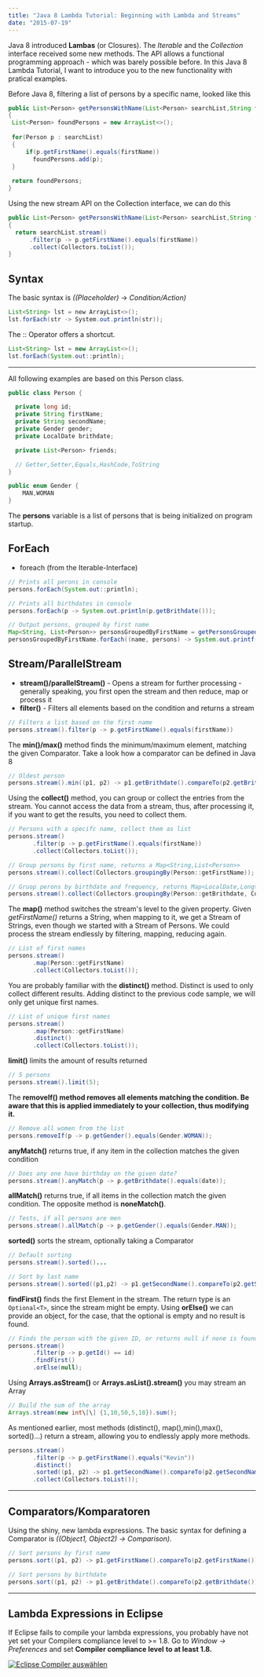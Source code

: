 ```yaml
---
title: "Java 8 Lambda Tutorial: Beginning with Lambda and Streams"
date: "2015-07-19"
---
```


Java 8 introduced **Lambas** (or Closures). The _Iterable_ and the _Collection_ interface received some new methods. The API allows a functional programming approach - which was barely possible before. In this Java 8 Lambda Tutorial, I want to introduce you to the new functionality with pratical examples.

Before Java 8, filtering a list of persons by a specific name, looked like this

```java
public List<Person> getPersonsWithName(List<Person> searchList,String firstName)
{
 List<Person> foundPersons = new ArrayList<>();
 
 for(Person p : searchList)
 {
     if(p.getFirstName().equals(firstName))
       foundPersons.add(p);
 }
 
 return foundPersons;
}
```

Using the new stream API on the Collection interface, we can do this

```java
public List<Person> getPersonsWithName(List<Person> searchList,String firstName)
{
  return searchList.stream()
      .filter(p -> p.getFirstName().equals(firstName))
      .collect(Collectors.toList());
}
```

## Syntax

The basic syntax is _((Placeholder)_ -> _Condition/Action)_

```java
List<String> lst = new ArrayList<>();
lst.forEach(str -> System.out.println(str));
```

The :: Operator offers a shortcut.

```java
List<String> lst = new ArrayList<>();
lst.forEach(System.out::println);
```

* * *

All following examples are based on this Person class.

```java
public class Person {

  private long id;
  private String firstName;
  private String secondName;
  private Gender gender;
  private LocalDate brithdate;

  private List<Person> friends;

  // Getter,Setter,Equals,HashCode,ToString
}

public enum Gender {
    MAN,WOMAN
}
```

The **persons** variable is a list of persons that is being initialized on program startup.

## ForEach

- foreach (from the Iterable-Interface)

```java
// Prints all perons in console
persons.forEach(System.out::println);

// Prints all birthdates in console
persons.forEach(p -> System.out.println(p.getBrithdate()));

// Output persons, grouped by first name
Map<String, List<Person>> personsGroupedByFirstName = getPersonsGroupedByFirstName();
personsGroupedByFirstName.forEach((name, persons) -> System.out.printf("Name: %s, Vorkomnisse: %d%n", name, persons.size()));
```

## Stream/ParallelStream

- **stream()/parallelStream()** - Opens a stream for further processing - generally speaking, you first open the stream and then reduce, map or process it
- **filter()** \- Filters all elements based on the condition and returns a stream

```java
// Filters a list based on the first name
persons.stream().filter(p -> p.getFirstName().equals(firstName))
```

The **min()/max()** method finds the minimum/maximum element, matching the given Comparator. Take a look how a comparator can be defined in Java 8

```java
// Oldest person
persons.stream().min((p1, p2) -> p1.getBrithdate().compareTo(p2.getBrithdate()))
```

Using the **collect()** method, you can group or collect the entries from the stream. You cannot access the data from a stream, thus, after processing it, if you want to get the results, you need to collect them.

```java
// Persons with a specifc name, collect them as list
persons.stream()
       .filter(p -> p.getFirstName().equals(firstName))
       .collect(Collectors.toList());

// Group persons by first name, returns a Map<String,List<Person>>
persons.stream().collect(Collectors.groupingBy(Person::getFirstName));

// Gruop perons by birthdate and frequency, returns Map<LocalDate,Long>
persons.stream().collect(Collectors.groupingBy(Person::getBrithdate, Collectors.counting()));
```

The **map()** method switches the stream's level to the given property. Given _getFirstName()_ returns a String, when mapping to it, we get a Stream of Strings, even though we started with a Stream of Persons. We could process the stream endlessly by filtering, mapping, reducing again.

```java
// List of first names 
persons.stream()
       .map(Person::getFirstName)
       .collect(Collectors.toList());
```

You are probably familiar with the **distinct()** method. Distinct is used to only collect different results. Adding distinct to the previous code sample, we will only get unique first names.

```java
// List of unique first names 
persons.stream()
       .map(Person::getFirstName)
       .distinct()
       .collect(Collectors.toList());
```

**limit()** limits the amount of results returned

```java
// 5 persons
persons.stream().limit(5);
```

The **removeIf() method removes all elements matching the condition. Be aware that this is applied immediately to your collection, thus modifying it.**

```java
// Remove all women from the list
persons.removeIf(p -> p.getGender().equals(Gender.WOMAN));
```

**anyMatch()** returns true, if any item in the collection matches the given condition

```java
// Does any one have birthday on the given date?
persons.stream().anyMatch(p -> p.getBrithdate().equals(date));
```

**allMatch()** returns true, if all items in the collection match the given condition. The opposite method is **noneMatch()**.

```java
// Tests, if all persons are men
persons.stream().allMatch(p -> p.getGender().equals(Gender.MAN));
```

**sorted()** sorts the stream, optionally taking a Comparator

```java
// Default sorting
persons.stream().sorted()...

// Sort by last name
persons.stream().sorted((p1,p2) -> p1.getSecondName().compareTo(p2.getSecondName()))...
```

**findFirst()** finds the first Element in the stream. The return type is an `Optional<T>`, since the stream might be empty. Using **orElse()** we can provide an object, for the case, that the optional is empty and no result is found.

```java
// Finds the person with the given ID, or returns null if none is found
persons.stream()
       .filter(p -> p.getId() == id)
       .findFirst()
       .orElse(null);
```

Using **Arrays.asStream()** or **Arrays.asList().stream()** you may stream an Array

```java
// Build the sum of the array
Arrays.stream(new int\[\] {1,10,50,5,18}).sum();
```

As mentioned earlier, most methods (distinct(), map(),min(),max(), sorted()...) return a stream, allowing you to endlessly apply more methods.

```java
persons.stream()
       .filter(p -> p.getFirstName().equals("Kevin"))
       .distinct()
       .sorted((p1, p2) -> p1.getSecondName().compareTo(p2.getSecondName()))
       .collect(Collectors.toList());
```

* * *

## Comparators/Komparatoren

Using the shiny, new lambda expressions. The basic syntax for defining a Comparator is _((Object1, Object2) -> Comparison)_.

```java
// Sort persons by first name
persons.sort((p1, p2) -> p1.getFirstName().compareTo(p2.getFirstName()));

// Sort persons by birthdate
persons.sort((p1, p2) -> p1.getBrithdate().compareTo(p2.getBrithdate()));
```

* * *

## Lambda Expressions in Eclipse

If Eclipse fails to compile your lambda expressions, you probably have not yet set your Compilers compliance level to >= 1.8. Go to _Window -> Preferences_ and set **Compiler compliance level** **to at least 1.8.**

[![Eclipse Compiler auswählen](https://kevcodez.de/wp-content/uploads/2015/07/eclipse-compiler-settings.png)](https://kevcodez.de/wp-content/uploads/2015/07/eclipse-compiler-settings.png)